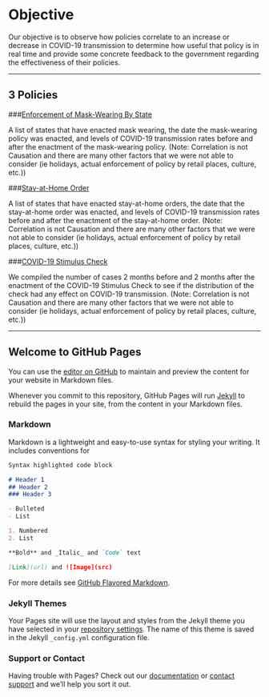 # Objective

Our objective is to observe how policies correlate to an increase or decrease in COVID-19 transmission to determine how useful that policy is in real time and provide some concrete feedback to the government regarding the effectiveness of their policies.

* * *

## 3 Policies
###[Enforcement of Mask-Wearing By State](./maskWearing.html)

A list of states that have enacted mask wearing, the date the mask-wearing policy was enacted, and levels of COVID-19 transmission rates before and after the enactment of the mask-wearing policy. (Note: Correlation is not Causation and there are many other factors that we were not able to consider (ie holidays, actual enforcement of policy by retail places, culture, etc.))

###[Stay-at-Home Order](./stayAtHome.html)

A list of states that have enacted stay-at-home orders, the date that the stay-at-home order was enacted, and levels of COVID-19 transmission rates before and after the enactment of the stay-at-home order. (Note: Correlation is not Causation and there are many other factors that we were not able to consider (ie holidays, actual enforcement of policy by retail places, culture, etc.))

###[COVID-19 Stimulus Check](./stimCheck.html)

We compiled the number of cases 2 months before and 2 months after the enactment of the COVID-19 Stimulus Check to see if the distribution of the check had any effect on COVID-19 transmission. (Note: Correlation is not Causation and there are many other factors that we were not able to consider (ie holidays, actual enforcement of policy by retail places, culture, etc.))

* * *
## Welcome to GitHub Pages

You can use the [editor on GitHub](https://github.com/leejoongyin/covid19-project/edit/gh-pages/index.md) to maintain and preview the content for your website in Markdown files.

Whenever you commit to this repository, GitHub Pages will run [Jekyll](https://jekyllrb.com/) to rebuild the pages in your site, from the content in your Markdown files.

### Markdown

Markdown is a lightweight and easy-to-use syntax for styling your writing. It includes conventions for

```markdown
Syntax highlighted code block

# Header 1
## Header 2
### Header 3

- Bulleted
- List

1. Numbered
2. List

**Bold** and _Italic_ and `Code` text

[Link](url) and ![Image](src)
```

For more details see [GitHub Flavored Markdown](https://guides.github.com/features/mastering-markdown/).

### Jekyll Themes

Your Pages site will use the layout and styles from the Jekyll theme you have selected in your [repository settings](https://github.com/leejoongyin/covid19-project/settings). The name of this theme is saved in the Jekyll `_config.yml` configuration file.

### Support or Contact

Having trouble with Pages? Check out our [documentation](https://docs.github.com/categories/github-pages-basics/) or [contact support](https://github.com/contact) and we’ll help you sort it out.
